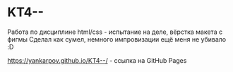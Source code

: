 # KT4--
Работа по дисциплине html/css - испытание на деле, вёрстка макета с фигмы
Сделал как сумел, немного импровизации ещё меня не убивало :D

https://yankarpov.github.io/KT4--/ - ссылка на GitHub Pages
